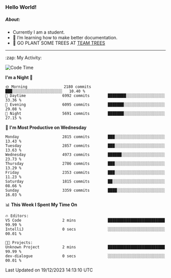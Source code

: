 ### Hello World!

##### About:
- Currently I am a student.
- 🌱 I’m learning how to make better documentation.
- 🌱 GO PLANT SOME TREES AT [TEAM TREES](https://teamtrees.org/)

---
  <summary>:zap: My Activity:</summary>
  
<!--START_SECTION:waka-->
![Code Time](http://img.shields.io/badge/Code%20Time-1%2C267%20hrs%2050%20mins-blue)

**I'm a Night 🦉** 

```text
🌞 Morning                2180 commits        ███░░░░░░░░░░░░░░░░░░░░░░   10.40 % 
🌆 Daytime                6992 commits        ████████░░░░░░░░░░░░░░░░░   33.36 % 
🌃 Evening                6095 commits        ███████░░░░░░░░░░░░░░░░░░   29.08 % 
🌙 Night                  5691 commits        ███████░░░░░░░░░░░░░░░░░░   27.15 % 
```
📅 **I'm Most Productive on Wednesday** 

```text
Monday                   2815 commits        ███░░░░░░░░░░░░░░░░░░░░░░   13.43 % 
Tuesday                  2857 commits        ███░░░░░░░░░░░░░░░░░░░░░░   13.63 % 
Wednesday                4973 commits        ██████░░░░░░░░░░░░░░░░░░░   23.73 % 
Thursday                 2786 commits        ███░░░░░░░░░░░░░░░░░░░░░░   13.29 % 
Friday                   2353 commits        ███░░░░░░░░░░░░░░░░░░░░░░   11.23 % 
Saturday                 1815 commits        ██░░░░░░░░░░░░░░░░░░░░░░░   08.66 % 
Sunday                   3359 commits        ████░░░░░░░░░░░░░░░░░░░░░   16.03 % 
```


📊 **This Week I Spent My Time On** 

```text
🔥 Editors: 
VS Code                  2 mins              █████████████████████████   99.99 % 
IntelliJ                 0 secs              ░░░░░░░░░░░░░░░░░░░░░░░░░   00.01 % 

🐱‍💻 Projects: 
Unknown Project          2 mins              █████████████████████████   99.99 % 
dev-dialogue             0 secs              ░░░░░░░░░░░░░░░░░░░░░░░░░   00.01 % 
```


 Last Updated on 19/12/2023 14:13:10 UTC
<!--END_SECTION:waka-->

